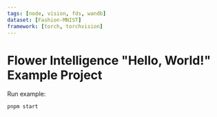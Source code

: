```yaml
---
tags: [node, vision, fds, wandb]
dataset: [Fashion-MNIST]
framework: [torch, torchvision]
---
```


# Flower Intelligence "Hello, World!" Example Project

Run example:

```bash
pnpm start
```
